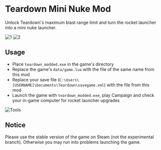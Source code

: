 # Teardown Mini Nuke Mod

Unlock Teardown's maximum blast range limit and turn the rocket launcher into a mini nuke launcher.

![1](screenshots/1.gif)
![2](screenshots/2.gif)

## Usage

- Place `teardown_modded.exe` in the game's directory
- Replace the game's `data/game.lua` with the file of the same name from this mod
- Replace your save file (`C:\Users\[USERNAME]\Documents\Teardown\savegame.xml`) with the file from this mod
- Launch the game with `teardown_modded.exe`, play Campaign and check your in-game computer for rocket launcher upgrades

![Tools](screenshots/tools.png)

## Notice

Please use the stable version of the game on Steam (not the experimental branch). Otherwise you may run into problems launching the game.
